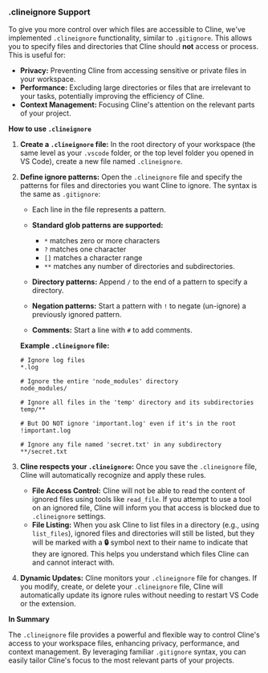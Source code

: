 ### .clineignore Support

To give you more control over which files are accessible to Cline, we've implemented `.clineignore` functionality, similar to `.gitignore`. This allows you to specify files and directories that Cline should **not** access or process. This is useful for:

*   **Privacy:** Preventing Cline from accessing sensitive or private files in your workspace.
*   **Performance:**  Excluding large directories or files that are irrelevant to your tasks, potentially improving the efficiency of Cline.
*   **Context Management:**  Focusing Cline's attention on the relevant parts of your project.

**How to use `.clineignore`**

1.  **Create a `.clineignore` file:** In the root directory of your workspace (the same level as your `.vscode` folder, or the top level folder you opened in VS Code), create a new file named `.clineignore`.

2.  **Define ignore patterns:** Open the `.clineignore` file and specify the patterns for files and directories you want Cline to ignore. The syntax is the same as `.gitignore`:

    *   Each line in the file represents a pattern.
    *   **Standard glob patterns are supported:**
        *   `*` matches zero or more characters
        *   `?` matches one character
        *   `[]` matches a character range
        *   `**` matches any number of directories and subdirectories.

    *   **Directory patterns:** Append `/` to the end of a pattern to specify a directory.
    *   **Negation patterns:** Start a pattern with `!` to negate (un-ignore) a previously ignored pattern.
    *   **Comments:** Start a line with `#` to add comments.

    **Example `.clineignore` file:**

    ```
    # Ignore log files
    *.log

    # Ignore the entire 'node_modules' directory
    node_modules/

    # Ignore all files in the 'temp' directory and its subdirectories
    temp/**

    # But DO NOT ignore 'important.log' even if it's in the root
    !important.log

    # Ignore any file named 'secret.txt' in any subdirectory
    **/secret.txt
    ```

3.  **Cline respects your `.clineignore`:** Once you save the `.clineignore` file, Cline will automatically recognize and apply these rules.

    *   **File Access Control:** Cline will not be able to read the content of ignored files using tools like `read_file`. If you attempt to use a tool on an ignored file, Cline will inform you that access is blocked due to `.clineignore` settings.
    *   **File Listing:** When you ask Cline to list files in a directory (e.g., using `list_files`), ignored files and directories will still be listed, but they will be marked with a **🔒** symbol next to their name to indicate that they are ignored. This helps you understand which files Cline can and cannot interact with.

4.  **Dynamic Updates:** Cline monitors your `.clineignore` file for changes. If you modify, create, or delete your `.clineignore` file, Cline will automatically update its ignore rules without needing to restart VS Code or the extension.

**In Summary**

The `.clineignore` file provides a powerful and flexible way to control Cline's access to your workspace files, enhancing privacy, performance, and context management. By leveraging familiar `.gitignore` syntax, you can easily tailor Cline's focus to the most relevant parts of your projects.